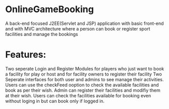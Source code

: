# OnlineGameBooking
A back-end  focused J2EE(Servlet and JSP) application with basic front-end and with MVC architecture where a person can book or register sport facilities and manage the bookings 
# Features:
Two seperate Login and Register Modules for players who just want to book a facility for play or host and for facility owners to register their facility
Two Seperate interfaces for both user and admins to see manage their activities.
Users can use the checkFeed ooption to check the available facilities and book as per their wish.
Admin can register their facilities and modifiy them at their wish.
Users can check the facilities available for booking even without loging in but can book only if logged in.
